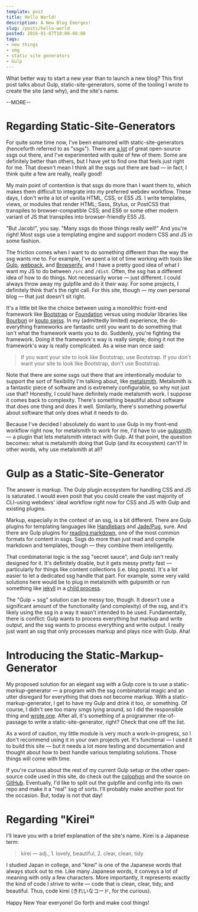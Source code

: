 ```yaml
---
template: post
title: Hello World!
description: A New Blog Emerges!
slug: /posts/hello-world
posted: 2016-01-07T10:00-08:00
tags:
- new things
- smg
- static site generators
- Gulp
---
```


What better way to start a new year than to launch a new blog? This first post talks about Gulp, static-site-generators, some of the tooling I wrote to create the site (and why), and the site's name.

--MORE--

# Regarding Static-Site-Generators

For quite some time now, I've been enamored with static-site-generators (henceforth referred to as "ssgs"). There are [a lot](https://www.staticgen.com/) of great open-source ssgs out there, and I've experimented with quite of few of them. Some are definitely better than others, but I have yet to find one that feels just right for me. That doesn't mean I think all the ssgs out there are bad &mdash; in fact, I think quite a few are really, really good!

My main point of contention is that ssgs do more than I want them to, which makes them difficult to integrate into my preferred webdev workflow. These days, I don't write a lot of vanilla HTML, CSS, or ES5 JS. I write templates, views, or modules that render HTML; Sass, Stylus, or PostCSS that transpiles to browser-compatible CSS; and ES6 or some other modern variant of JS that transpiles into browser-friendly ES5 JS.

"But Jacob!", you say. "Many ssgs do those things really well!" And you're right! Most ssgs use a templating engine and support modern CSS and JS in some fashion.

The friction comes when I want to do something different than the way the ssg wants me to. For example, I've spent a lot of time working with tools like [Gulp](http://gulpjs.com/), [webpack](http://webpack.github.io/), and [Browserify](http://browserify.org/), and I have a pretty good idea of what I want my JS to do between `/src` and `/dist`. Often, the ssg has a different idea of how to do things. Not necessarily worse &mdash; just different. I could always throw away my gulpfile and do it their way. For some projects, I definitely think that's the right call. For this site, though &mdash; my own personal blog &mdash; that just doesn't sit right.

It's a little bit like the choice between using a monolithic front-end framework like [Bootstrap](http://getbootstrap.com/) or [Foundation](http://foundation.zurb.com/) versus using modular libraries like [Bourbon](http://bourbon.io/) or [kouto swiss](http://kouto-swiss.io/). In my (admittedly limited) experience, the do-everything frameworks are fantastic until you want to do something that isn't what the framework wants you to do. Suddenly, you're fighting the framework. Doing it the framework's way is really simple; doing it not the framework's way is really complicated. As a wise man once said:
> If you want your site to look like Bootstrap, use Bootstrap. If you don't want your site to look like Bootstrap, don't use Bootstrap.

Note that there are some ssgs out there that are intentionally modular to support the sort of flexibility I'm talking about, like [metalsmith](http://www.metalsmith.io/). Metalsmith is a fantastic piece of software and is extremely configurable, so why not just use that? Honestly, I could have definitely made metalsmith work. I suppose it comes back to complexity. There's something beautiful about software that does one thing and does it well. Similarly, there's something powerful about software that only does what it needs to do.

Because I've decided I absolutely do want to use Gulp in my front-end workflow right now, for metalsmith to work for me, I'd have to use [gulpsmith](https://github.com/pjeby/gulpsmith) &mdash; a plugin that lets metalsmith interact with Gulp. At that point, the question becomes: what is metalsmith doing that Gulp (and its ecosystem) can't? In other words, why use metalsmith at all?

# Gulp as a Static-Site-Generator

The answer is *markup*. The Gulp plugin ecosystem for handling CSS and JS is saturated. I would even posit that you could create the vast majority of CLI-using webdevs' ideal workflow right now for CSS and JS with Gulp and existing plugins.

Markup, especially in the context of an ssg, is a bit different. There are Gulp plugins for templating languages like [Handlebars](https://github.com/lazd/gulp-handlebars) and [Jade/Pug](https://github.com/phated/gulp-jade), sure. And there are Gulp plugins for [reading markdown](https://github.com/sindresorhus/gulp-markdown), one of the most common formats for content in ssgs. Ssgs do more than just read and compile markdown and templates, though &mdash; they combine them intelligently.

That combinatorial logic is the ssg "secret sauce", and Gulp isn't really designed for it. It's definitely doable, but it gets messy pretty fast &mdash; particularly for things like content collections (i.e. blog posts). It's a lot easier to let a dedicated ssg handle that part. For example, some very valid solutions here would be to plug in metalsmith with gulpsmith or run something like [jekyll](http://jekyllrb.com/) in a [child process](https://nodejs.org/api/child_process.html).

The "Gulp + ssg" solution can be messy too, though. It doesn't use a significant amount of the functionality (and complexity) of the ssg, and it's likely using the ssg in a way it wasn't intended to be used. Fundamentally, there is conflict: Gulp wants to process everything but markup and write output, and the ssg wants to process everything and write output. I really just want an ssg that only processes markup and plays nice with Gulp. Aha!

# Introducing the Static-Markup-Generator

My proposed solution for an elegant ssg with a Gulp core is to use a static-*markup*-generator &mdash; a program with the ssg combinatorial magic and an utter disregard for everything that does not become markup. With a static-markup-generator, I get to have my Gulp and drink it too, or something. Of course, I didn't see too many smgs lying around, so I did the responsible thing and [wrote one](https://github.com/codekirei/smg). After all, it's something of a programmer rite-of-passage to write a static-site-generator, right? Check that one off the list.

As a word of caution, my little module is very much a work-in-progress, so I don't recommend using it in your own projects yet. It's functional &mdash; I used it to build this site &mdash; but it needs a lot more testing and documentation and thought about how to best handle various templating solutions. Those things will come with time.

If you're curious about the rest of my current Gulp setup or the other open-source code used in this site, do check out the [colophon](/colophon) and the source on [GitHub](https://github.com/codekirei/codekirei.github.io/tree/generator). Eventually, I'd like to split out the gulpfile and config into its own repo and make it a "real" ssg of sorts. I'll probably make another post for the occasion. But, today is not that day!

# Regarding "Kirei"

I'll leave you with a brief explanation of the site's name. Kirei is a Japanese term:
> kirei &mdash; adj., 1. lovely, beautiful, 2. clear, clean, tidy

I studied Japan in college, and "kirei" is one of the Japanese words that always stuck out to me. Like many Japanese words, it conveys a lot of meaning with only a few characters. More importantly, it represents exactly the kind of code I strive to write &mdash; code that is clean, clear, tidy, and beautiful. Thus, code kirei (きれいなコード, for the curious).

Happy New Year everyone! Go forth and make cool things!
